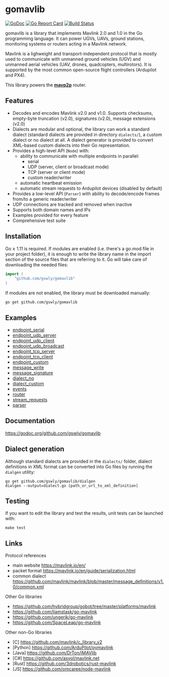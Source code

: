 
# gomavlib

[![GoDoc](https://godoc.org/github.com/gswly/gomavlib?status.svg)](https://godoc.org/github.com/gswly/gomavlib)
[![Go Report Card](https://goreportcard.com/badge/github.com/gswly/gomavlib)](https://goreportcard.com/report/github.com/gswly/gomavlib)
[![Build Status](https://travis-ci.org/gswly/gomavlib.svg?branch=master)](https://travis-ci.org/gswly/gomavlib)

gomavlib is a library that implements Mavlink 2.0 and 1.0 in the Go programming language. It can power UGVs, UAVs, ground stations, monitoring systems or routers acting in a Mavlink network.

Mavlink is a lighweight and transport-independent protocol that is mostly used to communicate with unmanned ground vehicles (UGV) and unmanned aerial vehicles (UAV, drones, quadcopters, multirotors). It is supported by the most common open-source flight controllers (Ardupilot and PX4).

This library powers the [**mavp2p**](https://github.com/gswly/mavp2p) router.

## Features

* Decodes and encodes Mavlink v2.0 and v1.0. Supports checksums, empty-byte truncation (v2.0), signatures (v2.0), message extensions (v2.0)
* Dialects are modular and optional, the library can work a standard dialect (standard dialects are provided in directory `dialects/`), a custom dialect or no dialect at all. A dialect generator is provided to convert XML-based custom dialects into their Go representation.
* Provides a high-level API (`Node`) with:
  * ability to communicate with multiple endpoints in parallel:
    * serial
    * UDP (server, client or broadcast mode)
    * TCP (server or client mode)
    * custom reader/writer
  * automatic heartbeat emission
  * automatic stream requests to Ardupilot devices (disabled by default)
* Provides a low-level API (`Parser`) with ability to decode/encode frames from/to a generic reader/writer
* UDP connections are tracked and removed when inactive
* Supports both domain names and IPs
* Examples provided for every feature
* Comprehensive test suite

## Installation

Go &ge; 1.11 is required. If modules are enabled (i.e. there's a go.mod file in your project folder), it is enough to write the library name in the import section of the source files that are referring to it. Go will take care of downloading the needed files:
```go
import (
    "github.com/gswly/gomavlib"
)
```

If modules are not enabled, the library must be downloaded manually:
```
go get github.com/gswly/gomavlib
```

## Examples

* [endpoint_serial](example/01endpoint_serial.go)
* [endpoint_udp_server](example/02endpoint_udp_server.go)
* [endpoint_udp_client](example/03endpoint_udp_client.go)
* [endpoint_udp_broadcast](example/04endpoint_udp_broadcast.go)
* [endpoint_tcp_server](example/05endpoint_tcp_server.go)
* [endpoint_tcp_client](example/06endpoint_tcp_client.go)
* [endpoint_custom](example/07endpoint_custom.go)
* [message_write](example/08message_write.go)
* [message_signature](example/09message_signature.go)
* [dialect_no](example/10dialect_no.go)
* [dialect_custom](example/11dialect_custom.go)
* [events](example/12events.go)
* [router](example/13router.go)
* [stream_requests](example/14stream_requests.go)
* [parser](example/15parser.go)

## Documentation

https://godoc.org/github.com/gswly/gomavlib

## Dialect generation

Although standard dialects are provided in the `dialects/` folder, dialect definitions in XML format can be converted into Go files by running the `dialgen` utility:
```
go get github.com/gswly/gomavlib/dialgen
dialgen --output=dialect.go [path_or_url_to_xml_definition]
```

## Testing

If you want to edit the library and test the results, unit tests can be launched with:
```
make test
```

## Links

Protocol references
* main website https://mavlink.io/en/
* packet format https://mavlink.io/en/guide/serialization.html
* common dialect https://github.com/mavlink/mavlink/blob/master/message_definitions/v1.0/common.xml

Other Go libraries
* https://github.com/hybridgroup/gobot/tree/master/platforms/mavlink
* https://github.com/liamstask/go-mavlink
* https://github.com/ungerik/go-mavlink
* https://github.com/SpaceLeap/go-mavlink

Other non-Go libraries
* [C] https://github.com/mavlink/c_library_v2
* [Python] https://github.com/ArduPilot/pymavlink
* [Java] https://github.com/DrTon/jMAVlib
* [C#] https://github.com/asvol/mavlink.net
* [Rust] https://github.com/3drobotics/rust-mavlink
* [JS] https://github.com/omcaree/node-mavlink
